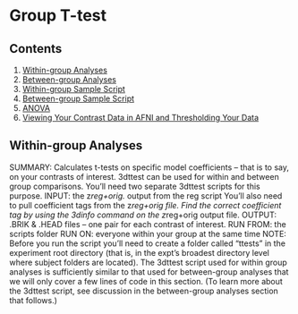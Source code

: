 # Group T-test

## Contents
  1. [Within-group Analyses](#within-group-analyses)
  2. [Between-group Analyses](#between-group-analyses)
  3. [Within-group Sample Script](#within-group-sample)
  4. [Between-group Sample Script](#within-group-sample)
  5. [ANOVA](#anova)
  6. [Viewing Your Contrast Data in AFNI and Thresholding Your Data](#viewing)
  
<a name='within-group-analyses'></a>
## Within-group Analyses
SUMMARY: Calculates t-tests on specific model coefficients – that is to say, on your contrasts of interest. 3dttest can be used for within and between group comparisons. You’ll need two separate 3dttest scripts for this purpose. 
INPUT: the z*reg+orig.* output from the reg script 
You’ll also need to pull coefficient tags from the z*reg+orig file. Find the correct coefficient tag by using the 3dinfo command on the z*reg+orig output file. OUTPUT:	.BRIK & .HEAD files – one pair for each contrast of interest. 
RUN FROM: the scripts folder 
RUN ON: everyone within your group at the same time 
NOTE: Before you run the script you’ll need to create a folder called “ttests” in the experiment root directory (that is, in the expt’s broadest directory level where subject folders are located). 
The 3dttest script used for within group analyses is sufficiently similar to that used for between-group analyses that we will only cover a few lines of code in this section. (To learn more about the 3dttest script, see discussion in the between-group analyses section that follows.)
